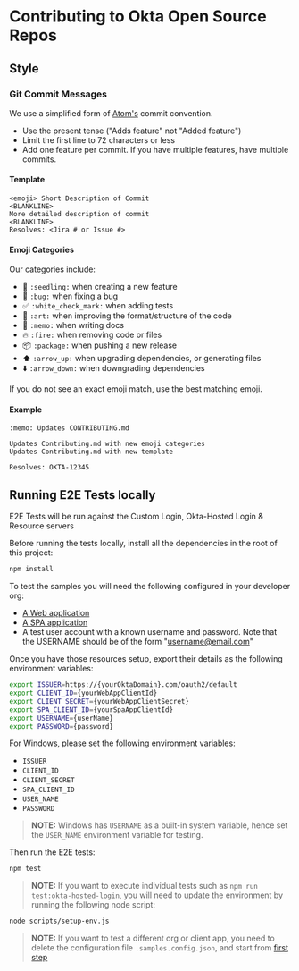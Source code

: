 # Contributing to Okta Open Source Repos

## Style

### Git Commit Messages

We use a simplified form of [Atom's](https://github.com/atom/atom/blob/master/CONTRIBUTING.md#git-commit-messages) commit convention.

  * Use the present tense ("Adds feature" not "Added feature")
  * Limit the first line to 72 characters or less
  * Add one feature per commit. If you have multiple features, have multiple commits.

#### Template

    <emoji> Short Description of Commit
    <BLANKLINE>
    More detailed description of commit
    <BLANKLINE>
    Resolves: <Jira # or Issue #>

#### Emoji Categories
Our categories include:
  * :seedling: `:seedling:` when creating a new feature
  * :bug: `:bug:` when fixing a bug
  * :white_check_mark: `:white_check_mark:` when adding tests
  * :art: `:art:` when improving the format/structure of the code
  * :memo: `:memo:` when writing docs
  * :fire: `:fire:` when removing code or files
  * :package: `:package:` when pushing a new release
  * :arrow_up: `:arrow_up:` when upgrading dependencies, or generating files
  * :arrow_down: `:arrow_down:` when downgrading dependencies

If you do not see an exact emoji match, use the best matching emoji.

#### Example
    :memo: Updates CONTRIBUTING.md

    Updates Contributing.md with new emoji categories
    Updates Contributing.md with new template

    Resolves: OKTA-12345

## Running E2E Tests locally

E2E Tests will be run against the Custom Login, Okta-Hosted Login & Resource servers

Before running the tests locally, install all the dependencies in the root of this project:
```bash
npm install
```
To test the samples you will need the following configured in your developer org:
* [A Web application](/okta-hosted-login#prerequisites)
* [A SPA application](https://github.com/okta/samples-js-angular/tree/master/okta-hosted-login#prerequisites)
* A test user account with a known username and password.  Note that the USERNAME should be of the form "username@email.com"

Once you have those resources setup, export their details as the following environment variables:

```bash
export ISSUER=https://{yourOktaDomain}.com/oauth2/default
export CLIENT_ID={yourWebAppClientId}
export CLIENT_SECRET={yourWebAppClientSecret}
export SPA_CLIENT_ID={yourSpaAppClientId}
export USERNAME={userName}
export PASSWORD={password}
```

For Windows, please set the following environment variables:
- `ISSUER`
- `CLIENT_ID`
- `CLIENT_SECRET`
- `SPA_CLIENT_ID`
- `USER_NAME`
- `PASSWORD`

> **NOTE:** Windows has `USERNAME` as a built-in system variable, hence set the `USER_NAME` environment variable for testing.

Then run the E2E tests:

```bash
npm test
```

> **NOTE:** If you want to execute individual tests such as `npm run test:okta-hosted-login`, you will need to update the environment by running the following node script:

```bash
node scripts/setup-env.js
```

> **NOTE:** If you want to test a different org or client app, you need to delete the configuration file `.samples.config.json`, and start from [first step](#running-e2e-tests-locally)
